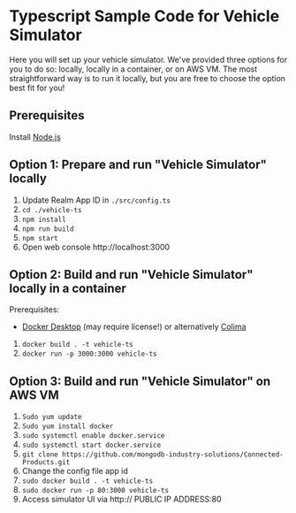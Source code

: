 # Typescript Sample Code for Vehicle Simulator

Here you will set up your vehicle simulator. We've provided three options for you to do so: locally, locally in a container, or on AWS VM. The most straightforward way is to run it locally, but you are free to choose the option best fit for you! 

## Prerequisites

Install [Node.js](https://nodejs.org/)

## Option 1: Prepare and run "Vehicle Simulator" locally

1. Update Realm App ID in `./src/config.ts`
2. `cd ./vehicle-ts`
3. `npm install`
4. `npm run build`
6. `npm start`
7. Open web console http://localhost:3000

## Option 2: Build and run "Vehicle Simulator" locally in a container

Prerequisites:
- [Docker Desktop](https://www.docker.com/) (may require license!) or alternatively [Colima](https://github.com/abiosoft/colima)

1. `docker build . -t vehicle-ts`
2. `docker run -p 3000:3000 vehicle-ts`

## Option 3: Build and run "Vehicle Simulator" on AWS VM

1. `Sudo yum update`
2. `Sudo yum install docker`
3. `sudo systemctl enable docker.service`
4. `sudo systemctl start docker.service`
5. `git clone https://github.com/mongodb-industry-solutions/Connected-Products.git`
6. Change the config file app id
7. `sudo docker build . -t vehicle-ts`
8. `sudo docker run -p 80:3000 vehicle-ts`
9. Access simulator UI via http:// PUBLIC IP ADDRESS:80
